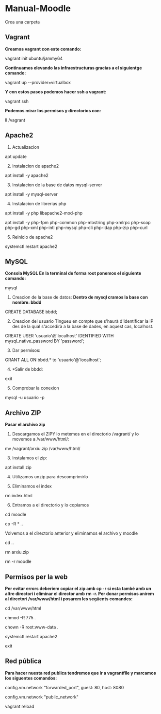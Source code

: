 # Manual-Moodle

Crea una carpeta

## Vagrant
**Creamos vagrant con este comando:**

vagrant init ubuntu/jammy64

**Continuamos elevando las infraestructuras gracias a el siguientge comando:**

vagrant up --provider=virtualbox

**Y con estos pasos podemos hacer ssh a vagrant:**

vagrant ssh

**Podemos mirar los permisos y directorios con:**

ll /vagrant

## Apache2
1. Actualizacion

apt update

2. Instalacion de apache2

apt install -y apache2

3. Instalacion de la base de datos mysql-server

apt install -y mysql-server

4. Instalacion de librerias php

apt install -y php libapache2-mod-php

apt install -y php-fpm php-common php-mbstring php-xmlrpc php-soap php-gd php-xml php-intl php-mysql php-cli php-ldap php-zip php-curl

5. Reinicio de apache2

systemctl restart apache2

## MySQL
**Consola MySQL
En la terminal de forma root ponemos el siguiente comando:**

mysql

1. Creacion de la base de datos:
**Dentro de mysql cramos la base con nombre: bbdd**

CREATE DATABASE bbdd;

2. Creacion del usuario
Tingueu en compte que s'haurà d'identificar la IP des de la qual s'accedirà a la base de dades, en aquest cas, localhost.

CREATE USER 'usuario'@'localhost' IDENTIFIED WITH mysql_native_password BY 'password';

3. Dar permisos:

GRANT ALL ON bbdd.* to 'usuario'@'localhost';

4. *Salir de bbdd:

exit

5. Comprobar la conexion

mysql -u usuario -p

## Archivo ZIP
**Pasar el archivo zip**

1. Descargamos el ZIPY lo metemos en el directorio /vagrant/ y lo movemos a /var/www/html/:

mv /vagrant/arxiu.zip /var/www/html/

3. Instalamos el zip:

apt install zip

4. Utilizamos unzip para descomprimirlo

5. Eliminamos el index

rm index.html

6. Entramos a el directorio y lo copiamos

cd moodle 

cp -R * ..

Volvemos a el directorio anterior y eliminamos el archivo y moodle

cd .. 

rm arxiu.zip 

rm -r moodle

## Permisos per la web

**Per evitar errors deberiem copiar el zip amb cp -r si esta també amb un altre directori i eliminar el director amb rm -r. Per donar permisos anirem al directori /var/www/html i posarem les següents comandes:**

cd /var/www/html

chmod -R 775 . 

chown -R root:www-data .

systemctl restart apache2

exit

## Red pública
**Para hacer nuesta red publica tendremos que ir a vagrantfile y marcamos los siguentes comandos:**

config.vm.network "forwarded_port", guest: 80, host: 8080

config.vm.network "public_network"

vagrant reload
